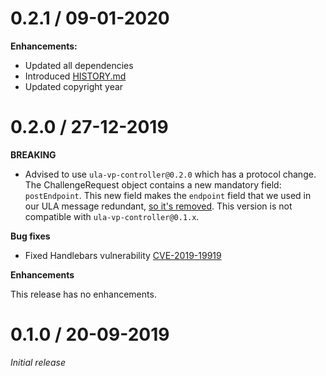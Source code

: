 # 0.2.1 / 09-01-2020

**Enhancements:**
- Updated all dependencies
- Introduced [HISTORY.md](HISTORY.md)
- Updated copyright year

# 0.2.0 / 27-12-2019

**BREAKING**

- Advised to use `ula-vp-controller@0.2.0` which has a protocol change. The ChallengeRequest object contains a new mandatory field: `postEndpoint`. This new field makes the `endpoint` field that we used in our ULA message redundant, [so it's removed](https://github.com/rabobank-blockchain/ula-process-eth-barcode/commit/39f7983cb5e333419311eda6ee25a77a000d5e9c). This version is not compatible with `ula-vp-controller@0.1.x`.

**Bug fixes**

- Fixed Handlebars vulnerability [CVE-2019-19919](https://github.com/advisories/GHSA-w457-6q6x-cgp9)

**Enhancements**

This release has no enhancements.

# 0.1.0 / 20-09-2019

*Initial release*
